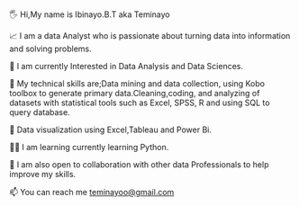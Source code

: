 🖐️ Hi,My name is Ibinayo.B.T aka Teminayo

📈 I am a data Analyst who is passionate about turning data into information and solving problems.

👀 I am currently Interested in Data Analysis and Data Sciences.

🌱 My technical skills are;Data mining and data collection, using  Kobo toolbox to generate primary data.Cleaning,coding, and analyzing of datasets with statistical tools such as Excel, SPSS, R and using SQL to query database.

🌆 Data visualization using Excel,Tableau and Power Bi.

👩‍💻 I am learning currently learning  Python.

👯 I am also open to collaboration with other data Professionals to help improve my skills.

📫 You can  reach me teminayoo@gmail.com
